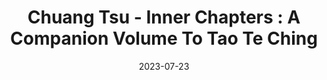 ---
authors:
- Gia-Fu Feng
- Jane English
books/tags:
- philosophy
date: 2023-07-23
params:
  isbn13: '9781401946593'
  year: '2014'
star_rating: 5
title: 'Chuang Tsu - Inner Chapters : A Companion Volume To Tao Te Ching'
---